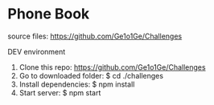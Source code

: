 # Phone Book

source files: https://github.com/Ge1o1Ge/Challenges

DEV environment
1. Clone this repo: https://github.com/Ge1o1Ge/Challenges
2. Go to downloaded folder: $ cd ./challenges
3. Install dependencies: $ npm install
4. Start server: $ npm start